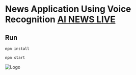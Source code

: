 # News Application Using Voice Recognition [AI NEWS LIVE](https://news-ai.netlify.com)

## Run

```bash
npm install

npm start
```


![Logo](https://github.com/fruxc/AINews/blob/master/src/images/logo.png)

